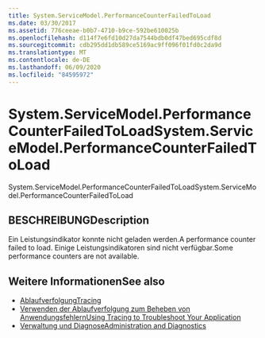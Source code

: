 ```yaml
---
title: System.ServiceModel.PerformanceCounterFailedToLoad
ms.date: 03/30/2017
ms.assetid: 776ceeae-b0b7-4710-b9ce-592be610025b
ms.openlocfilehash: d114f7e6fd10d27da7544bdb0df47bed695cdf8d
ms.sourcegitcommit: cdb295dd1db589ce5169ac9ff096f01fd0c2da9d
ms.translationtype: MT
ms.contentlocale: de-DE
ms.lasthandoff: 06/09/2020
ms.locfileid: "84595972"
---
```

# <a name="systemservicemodelperformancecounterfailedtoload"></a><span data-ttu-id="c4b9f-102">System.ServiceModel.PerformanceCounterFailedToLoad</span><span class="sxs-lookup"><span data-stu-id="c4b9f-102">System.ServiceModel.PerformanceCounterFailedToLoad</span></span>
<span data-ttu-id="c4b9f-103">System.ServiceModel.PerformanceCounterFailedToLoad</span><span class="sxs-lookup"><span data-stu-id="c4b9f-103">System.ServiceModel.PerformanceCounterFailedToLoad</span></span>  
  
## <a name="description"></a><span data-ttu-id="c4b9f-104">BESCHREIBUNG</span><span class="sxs-lookup"><span data-stu-id="c4b9f-104">Description</span></span>  
 <span data-ttu-id="c4b9f-105">Ein Leistungsindikator konnte nicht geladen werden.</span><span class="sxs-lookup"><span data-stu-id="c4b9f-105">A performance counter failed to load.</span></span> <span data-ttu-id="c4b9f-106">Einige Leistungsindikatoren sind nicht verfügbar.</span><span class="sxs-lookup"><span data-stu-id="c4b9f-106">Some performance counters are not available.</span></span>  
  
## <a name="see-also"></a><span data-ttu-id="c4b9f-107">Weitere Informationen</span><span class="sxs-lookup"><span data-stu-id="c4b9f-107">See also</span></span>

- [<span data-ttu-id="c4b9f-108">Ablaufverfolgung</span><span class="sxs-lookup"><span data-stu-id="c4b9f-108">Tracing</span></span>](index.md)
- [<span data-ttu-id="c4b9f-109">Verwenden der Ablaufverfolgung zum Beheben von Anwendungsfehlern</span><span class="sxs-lookup"><span data-stu-id="c4b9f-109">Using Tracing to Troubleshoot Your Application</span></span>](using-tracing-to-troubleshoot-your-application.md)
- [<span data-ttu-id="c4b9f-110">Verwaltung und Diagnose</span><span class="sxs-lookup"><span data-stu-id="c4b9f-110">Administration and Diagnostics</span></span>](../index.md)
